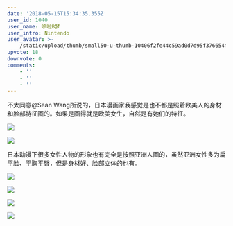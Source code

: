```yaml
---
date: '2018-05-15T15:34:35.355Z'
user_id: 1040
user_name: 哆啦B梦
user_intro: Nintendo
user_avatar: >-
    /static/upload/thumb/small50-u-thumb-10406f2fe44c59ad0d7d95f376654fe28b4efd063f05.png
upvote: 18
downvote: 0
comments:
    - ''
    - ''
    - ''
---
```


不太同意@Sean Wang所说的，日本漫画家我感觉是也不都是照着欧美人的身材和脸部特征画的。如果是画得就是欧美女生，自然是有她们的特征。

  

![](https://pincimg.com/posts/76058/24c9482e231f779b9d1256a43d45a062.jpg)

  

![](https://pincimg.com/posts/76058/1fbd12cee08814b4a146b875c26059a8.jpg)

  

  

  

日本动漫下很多女性人物的形象也有完全是按照亚洲人画的，虽然亚洲女性多为扁平脸、平胸平臀，但是身材好、脸部立体的也有。

  

![](https://pincimg.com/posts/76058/e6da69a449a93dca35101ff2a9e8e4db.jpg)  

![](https://pincimg.com/posts/76058/61f27a496d5b3700f37214489953a006.jpg)  

![](https://pincimg.com/posts/76058/c0b7c184e2d1c099910825246812acaa.jpg)

  

![](https://pincimg.com/posts/76058/2577aa02f281e4aee309f137886b30e1.jpg)
